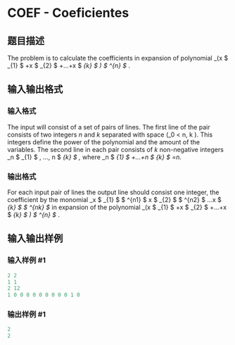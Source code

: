 # COEF - Coeficientes

## 题目描述

The problem is to calculate the coefficients in expansion of polynomial _(x $ _{1} $ +x $ _{2} $ +...+x $ _{k} $ ) $ ^{n} $_ .

## 输入输出格式

### 输入格式

The input will consist of a set of pairs of lines. The first line of the pair consists of two integers _n_ and _k_ separated with space (_0 < n, k ). This integers define the power of the polynomial and the amount of the variables. The second line in each pair consists of _k_ non-negative integers _n $ _{1} $ , ..., n $ _{k} $ ,_ where _n $ _{1} $ +...+n $ _{k} $ =n_._

### 输出格式

For each input pair of lines the output line should consist one integer, the coefficient by the monomial _x $ _{1} $ $ ^{n1} $ x $ _{2} $ $ ^{n2} $ ...x $ _{k} $ $ ^{nk} $_ in expansion of the polynomial _(x $ _{1} $ +x $ _{2} $ +...+x $ _{k} $ ) $ ^{n} $_ .

## 输入输出样例

### 输入样例 #1

```cpp
2 2
1 1
2 12
1 0 0 0 0 0 0 0 0 0 1 0
```


### 输出样例 #1

```cpp
2
2
```


